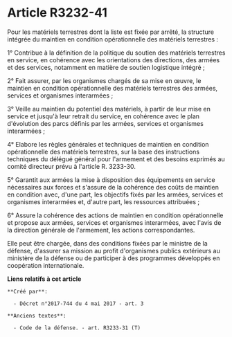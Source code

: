 # Article R3232-41

Pour les matériels terrestres dont la liste est fixée par arrêté, la structure intégrée du maintien en condition
opérationnelle des matériels terrestres : 

1° Contribue à la définition de la politique du soutien des matériels terrestres en service, en cohérence avec les
orientations des directions, des armées et des services, notamment en matière de soutien logistique intégré ; 

2° Fait assurer, par les organismes chargés de sa mise en œuvre, le maintien en condition opérationnelle des matériels
terrestres des armées, services et organismes interarmées ; 

3° Veille au maintien du potentiel des matériels, à partir de leur mise en service et jusqu'à leur retrait du service, en
cohérence avec le plan d'évolution des parcs définis par les armées, services et organismes interarmées ; 

4° Elabore les règles générales et techniques de maintien en condition opérationnelle des matériels terrestres, sur la base
des instructions techniques du délégué général pour l'armement et des besoins exprimés au comité directeur prévu à l'article
R. 3233-30. 

5° Garantit aux armées la mise à disposition des équipements en service nécessaires aux forces et s'assure de la cohérence
des coûts de maintien en condition avec, d'une part, les objectifs fixés par les armées, services et organismes interarmées
et, d'autre part, les ressources attribuées ; 

6° Assure la cohérence des actions de maintien en condition opérationnelle et propose aux armées, services et organismes
interarmées, avec l'avis de la direction générale de l'armement, les actions correspondantes. 

Elle peut être chargée, dans des conditions fixées par le ministre de la défense, d'assurer sa mission au profit d'organismes
publics extérieurs au ministère de la défense ou de participer à des programmes développés en coopération internationale.

**Liens relatifs à cet article**

	**Créé par**:

	  - Décret n°2017-744 du 4 mai 2017 - art. 3

	**Anciens textes**:

	  - Code de la défense. - art. R3233-31 (T)

